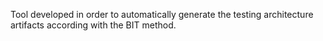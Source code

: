 Tool developed in order to automatically generate the testing architecture artifacts according with the BIT method.
